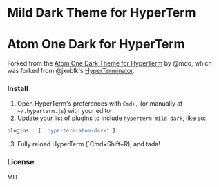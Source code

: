 # Mild Dark Theme for HyperTerm

# Atom One Dark for HyperTerm
Forked from the [Atom One Dark Theme for HyperTerm](https://github.com/mdo/hyperterm-atom-dark) by @mdo,
which was forked from @jxnblk's [HyperTerminator](https://github.com/jxnblk/hyperterminator).

### Install

1. Open HyperTerm's preferences with `Cmd+,` (or manually at `~/.hyperterm.js`) with your editor.
2. Update your list of plugins to include `hyperterm-mild-dark`, like so:

```javascript
plugins : [ 'hyperterm-atom-dark' ]
```

3. Fully reload HyperTerm (`Cmd+Shift+R), and tada!

### License

MIT
